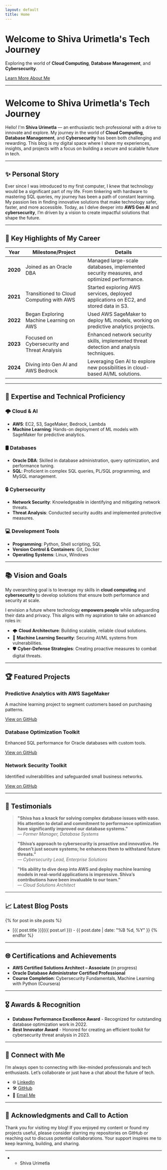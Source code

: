 ```yaml
---
layout: default
title: Home
---
```


<div class="hero-banner">
  <h1>Welcome to <span class="highlight">Shiva Urimetla's</span> Tech Journey</h1>
  <p>Exploring the world of <strong>Cloud Computing</strong>, <strong>Database Management</strong>, and <strong>Cybersecurity</strong>.</p>
  <a href="#about" class="hero-button">Learn More About Me</a>
</div>

---

# Welcome to Shiva Urimetla's Tech Journey

<div class="welcome-container">
  <p class="welcome-text">
    Hello! I'm <strong>Shiva Urimetla</strong> — an enthusiastic tech professional with a drive to innovate and explore. My journey in the world of <strong>Cloud Computing</strong>, <strong>Database Management</strong>, and <strong>Cybersecurity</strong> has been both challenging and rewarding. This blog is my digital space where I share my experiences, insights, and projects with a focus on building a secure and scalable future in tech.
  </p>
</div>

---

## ✨ Personal Story

<div class="story-container">
  <p class="story-text">
    Ever since I was introduced to my first computer, I knew that technology would be a significant part of my life. From tinkering with hardware to mastering SQL queries, my journey has been a path of constant learning. My passion lies in finding innovative solutions that make technology safer, faster, and more accessible. Today, as I delve deeper into <strong>AWS Gen AI</strong> and <strong>cybersecurity</strong>, I’m driven by a vision to create impactful solutions that shape the future.
  </p>
</div>

---

## 🌟 Key Highlights of My Career

| Year       | Milestone/Project                                           | Details                                                                                  |
|------------|-------------------------------------------------------------|------------------------------------------------------------------------------------------|
| **2020**   | Joined as an Oracle DBA                                     | Managed large-scale databases, implemented security measures, and optimized performance. |
| **2021**   | Transitioned to Cloud Computing with AWS                    | Started exploring AWS services, deployed applications on EC2, and stored data in S3.     |
| **2022**   | Began Exploring Machine Learning on AWS                     | Used AWS SageMaker to deploy ML models, working on predictive analytics projects.        |
| **2023**   | Focused on Cybersecurity and Threat Analysis                | Enhanced network security skills, implemented threat detection and analysis techniques.   |
| **2024**   | Diving into Gen AI and AWS Bedrock                          | Leveraging Gen AI to explore new possibilities in cloud-based AI/ML solutions.           |

---

## 🚀 Expertise and Technical Proficiency

<div class="expertise-grid">

  <div class="expertise-item">
    <h3>🌩️ Cloud & AI</h3>
    <ul>
      <li><strong>AWS</strong>: EC2, S3, SageMaker, Bedrock, Lambda</li>
      <li><strong>Machine Learning</strong>: Hands-on deployment of ML models with SageMaker for predictive analytics.</li>
    </ul>
  </div>

  <div class="expertise-item">
    <h3>🛢️ Databases</h3>
    <ul>
      <li><strong>Oracle DBA</strong>: Skilled in database administration, query optimization, and performance tuning.</li>
      <li><strong>SQL</strong>: Proficient in complex SQL queries, PL/SQL programming, and MySQL management.</li>
    </ul>
  </div>

  <div class="expertise-item">
    <h3>🔒 Cybersecurity</h3>
    <ul>
      <li><strong>Network Security</strong>: Knowledgeable in identifying and mitigating network threats.</li>
      <li><strong>Threat Analysis</strong>: Conducted security audits and implemented protective measures.</li>
    </ul>
  </div>

  <div class="expertise-item">
    <h3>💻 Development Tools</h3>
    <ul>
      <li><strong>Programming</strong>: Python, Shell scripting, SQL</li>
      <li><strong>Version Control & Containers</strong>: Git, Docker</li>
      <li><strong>Operating Systems</strong>: Linux, Windows</li>
    </ul>
  </div>

</div>


---

## 📚 Vision and Goals

<div class="vision-container">
  <p class="vision-text">
    My overarching goal is to leverage my skills in <strong>cloud computing</strong> and <strong>cybersecurity</strong> to develop solutions that ensure both performance and security at scale.
  </p>

  <p class="vision-text">
    I envision a future where technology <strong>empowers people</strong> while safeguarding their data and privacy. This aligns with my aspiration to take on advanced roles in:
  </p>

  <ul class="vision-list">
    <li>🌩️ <strong>Cloud Architecture</strong>: Building scalable, reliable cloud solutions.</li>
    <li>🔐 <strong>Machine Learning Security</strong>: Securing AI/ML systems from vulnerabilities.</li>
    <li>🛡️ <strong>Cyber-Defense Strategies</strong>: Creating proactive measures to combat digital threats.</li>
  </ul>
</div>


---

## 🏆 Featured Projects

<div class="projects">
  <div class="project-card">
    <h3>Predictive Analytics with AWS SageMaker</h3>
    <p>A machine learning project to segment customers based on purchasing patterns.</p>
    <a href="https://github.com/Shiva-urimetla/ml-deployment" class="project-button">View on GitHub</a>
  </div>
  <div class="project-card">
    <h3>Database Optimization Toolkit</h3>
    <p>Enhanced SQL performance for Oracle databases with custom tools.</p>
    <a href="https://github.com/Shiva-urimetla/sql-optimization" class="project-button">View on GitHub</a>
  </div>
  <div class="project-card">
    <h3>Network Security Toolkit</h3>
    <p>Identified vulnerabilities and safeguarded small business networks.</p>
    <a href="https://github.com/Shiva-urimetla/network-security-toolkit" class="project-button">View on GitHub</a>
  </div>
</div>

---

## 💬 Testimonials

> **"Shiva has a knack for solving complex database issues with ease. His attention to detail and commitment to performance optimization have significantly improved our database systems."**  
> — *Former Manager, Database Systems*

> **"Shiva’s approach to cybersecurity is proactive and innovative. He doesn’t just secure systems; he enhances them to withstand future threats."**  
> — *Cybersecurity Lead, Enterprise Solutions*

> **"His ability to dive deep into AWS and deploy machine learning models in real-world applications is impressive. Shiva’s contributions have been invaluable to our team."**  
> — *Cloud Solutions Architect*

---

## 📈 Latest Blog Posts

{% for post in site.posts %}
  - [{{ post.title }}]({{ post.url }}) - {{ post.date | date: "%B %d, %Y" }}
{% endfor %}

---

## 🌐 Certifications and Achievements

- **AWS Certified Solutions Architect – Associate** (in progress)
- **Oracle Database Administrator Certified Professional**
- **Course Completion**: Cybersecurity Fundamentals, Machine Learning with Python (Coursera)

---

## 🎖 Awards & Recognition

- **Database Performance Excellence Award** - Recognized for outstanding database optimization work in 2022.
- **Best Innovator Award** - Honored for creating an efficient toolkit for cybersecurity threat analysis in 2023.

---

## 🔗 Connect with Me

I’m always open to connecting with like-minded professionals and tech enthusiasts. Let’s collaborate or just have a chat about the future of tech.

- 🌐 [LinkedIn](https://www.linkedin.com/in/shiva-urimetla)
- 🛠 [GitHub](https://github.com/Shiva-urimetla)
- 📧 [Email Me](mailto:shiva.urimetla@gmail.com)

---

## 👏 Acknowledgments and Call to Action

Thank you for visiting my blog! If you enjoyed my content or found my projects useful, please consider starring my repositories on GitHub or reaching out to discuss potential collaborations. Your support inspires me to keep learning, building, and sharing.

---
* - Shiva Urimetla
